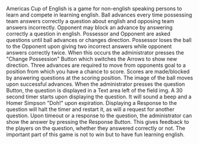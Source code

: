Americas Cup of English is a game for non-english speaking persons to learn and compete in learning english.
Ball advances every time possessing team answers correctly a question about english 
and opposing team answers incorrectly.
Opponent may block an advance by answering correctly a question in english.
Possessor and Opponent are asked questions until ball advances or changes direction.
Possessor loses the ball to the Opponent upon giving two incorrect answers while opponent answers correctly twice.
When this occurs the administrator presses the "Change Possession" Button which switches the Arrows to show new direction.
Three advances are required to move from opponents goal to a position from which you have a chance to score.
Scores are made/blocked by answering questions at the scoring position.
The image of the ball moves upon successful advances. 
When the administrator presses the question Button, the question is displayed in a Text area left of the field img.
A 30 second timer starts upon displaying the question. It will sound a beep and a Homer Simpson "Doh!" upon expiration.
Displaying a Response to the question will halt the timer and restart it, as will a request for another question.
Upon timeout or a response to the question, the administrator can show the answer by pressing the Response Button. 
This gives feedback to the players on the question, whether they answered correctly or not. 
The important part of this game is not to win but to have fun learning english.


